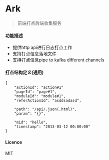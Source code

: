 Ark
===

> 前端打点后端收集服务

#### 功能描述

* 提供http api进行日志打点工作
* 支持打点信息落地文件
* 支持打点信息pipe to kafka different channels


#### 打点结构定义(通用)

    {
        "actionId": "action#1"
        "pageId": "page#1",
        "moduleId": "module#1",
        "referActionId": "asddsadasd",
        
        "path": "/api/.json(.html)",
        "param": "{}",
        
        "mid": "hello",
        "timestamp": "2013-03-12 00:00:00"
    }

#### Licence

MIT

